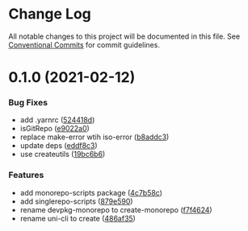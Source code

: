# Change Log

All notable changes to this project will be documented in this file.
See [Conventional Commits](https://conventionalcommits.org) for commit guidelines.

# 0.1.0 (2021-02-12)


### Bug Fixes

* add .yarnrc ([524418d](https://github.com/unional/create/commit/524418d3eecafa25858c285ec3236434e1c8f0de))
* isGitRepo ([e9022a0](https://github.com/unional/create/commit/e9022a03d7b60e2b77c55465caf24926e6530186))
* replace make-error wtih iso-error ([b8addc3](https://github.com/unional/create/commit/b8addc38c4e959a164f72bb090960c18cf977b70))
* update deps ([eddf8c3](https://github.com/unional/create/commit/eddf8c32bf798ab900e01fa727710b6693804e74))
* use createutils ([19bc6b6](https://github.com/unional/create/commit/19bc6b62acf93396c822f8cf99359390b563a6c3))


### Features

* add monorepo-scripts package ([4c7b58c](https://github.com/unional/create/commit/4c7b58c8e0b31ad63d09fbee865941c6c4233492))
* add singlerepo-scripts ([879e590](https://github.com/unional/create/commit/879e59011a009fcb62cce5297d602ff11e4717c9))
* rename devpkg-monorepo to create-monorepo ([f7f4624](https://github.com/unional/create/commit/f7f4624c76f2b818c50f6bcf37dead6b3be39081))
* rename uni-cli to create ([486af35](https://github.com/unional/create/commit/486af35111fd79a586b5df57549bf3c9a87ab1c3))

